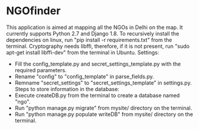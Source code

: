 # NGOfinder
This application is aimed at mapping all the NGOs in Delhi on the map. 
It currently supports Python 2.7 and Django 1.8.
To recursively install the dependencies on linux, run "pip install -r requirements.txt" from the terminal.
Cryptography needs libffi, therefore, if it is not present, run "sudo apt-get install libffi-dev" from the terminal in Ubuntu.
Settings:
* Fill the config_template.py and secret_settings_template.py with the required parameters.
* Rename "config" to "config_template" in parse_fields.py.
* Remname "secret_settings" to "secret_settings_template" in settings.py.
Steps to store information in the database:
* Execute createDB.py from the terminal to create a database named "ngo".
* Run "python manage.py migrate" from mysite/ directory on the terminal.
* Run "python manage.py populate writeDB" from mysite/ directory on the terminal.

